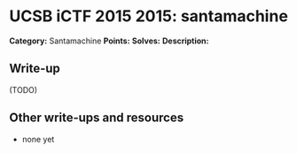 # UCSB iCTF 2015 2015: santamachine

**Category:** Santamachine
**Points:** 
**Solves:** 
**Description:**



## Write-up

(TODO)

## Other write-ups and resources

* none yet
